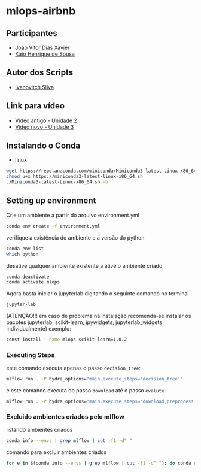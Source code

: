 # mlops-airbnb

## Participantes
- [João Vitor Dias Xavier](https://github.com/joaovdxavier)
- [Kaio Henrique de Sousa](https://github.com/Kaioh95)

## Autor dos Scripts

- [Ivanovitch Silva](https://github.com/ivanovitchm)

## Link para vídeo

- [Vídeo antigo - Unidade 2](https://www.loom.com/share/b0b99033408149308f2d5d4103bfc81f)
- [Vídeo novo - Unidade 3](https://www.loom.com/share/b7c32f68b5474cf7afe54d5bf704c39f)

## Instalando o Conda
- linux

```bash
wget https://repo.anaconda.com/miniconda/Miniconda3-latest-Linux-x86_64.sh
chmod u+x https://miniconda3-latest-linux-x86_64.sh
./Miniconda3-latest-Linux-x86_64.sh -b
```

## Setting up environment
Crie um ambiente a partir do arquivo environment.yml

```bash
conda env create -f environment.yml
```

verifique a existência do ambiente e a versão do python

```bash
conda env list
which python
```
desative qualquer ambiente existente a ative o ambiente criado

```bash
conda deactivate
conda activate mlops
```

Agora basta iniciar o jupyterlab digitando o seguinte comando no terminal

```bash
jupyter-lab
```

(ATENÇÃO!!! em caso de problema na instalação recomenda-se instalar os pacotes jupyterlab, scikit-learn, ipywidgets, jupyterlab_widgets individualmente)
exemplo:
```bash
const install --name mlops scikit-learn=1.0.2
```

### Executing Steps

este comando executa apenas o passo ``decision_tree``:
```bash
mlflow run . -P hydra_options="main.execute_steps='decision_tree'"
```
e este comando executa do passo ``download`` até o passo ``evalute``:
```bash
mlflow run . -P hydra_options="main.execute_steps='download,preprocess,check_data,segregate,decision_tree,evalute'"
```

### Excluido ambientes criados pelo mlflow

listando ambientes criados
```bash
conda info --envs | grep mlflow | cut -f1 -d" "
```

comando para excluir ambientes criados
```bash
for e in $(conda info --envs | grep mlflow | cut -f1 -d" "); do conda uninstall --name $e --all -y;done
```



